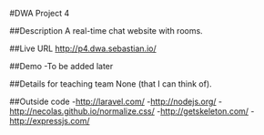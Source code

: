 #DWA Project 4

##Description
A real-time chat website with rooms.

##Live URL
<http://p4.dwa.sebastian.io/>

##Demo
-To be added later

##Details for teaching team
None (that I can think of).

##Outside code
-<http://laravel.com/>
-<http://nodejs.org/>
-<http://necolas.github.io/normalize.css/>
-<http://getskeleton.com/>
-<http://expressjs.com/>

